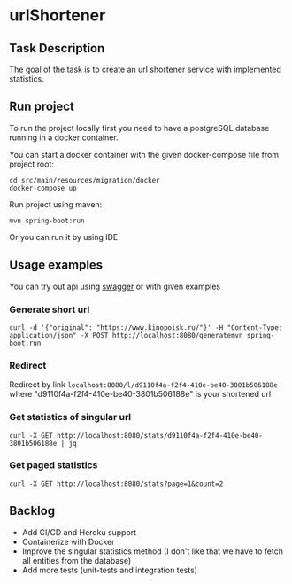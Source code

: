 # urlShortener

## Task Description
The goal of the task is to create an url shortener service with implemented statistics.

## Run project

To run the project locally first you need to have a postgreSQL database running in a docker container.

You can start a docker container with the given docker-compose file from project root:
```Shell
cd src/main/resources/migration/docker
docker-compose up
```

Run project using maven:

```Shell
mvn spring-boot:run
```

Or you can run it by using IDE

## Usage examples

You can try out api using [swagger](http://localhost:8080/swagger-ui/) or with given examples

### Generate short url

```Shell
curl -d '{"original": "https://www.kinopoisk.ru/"}' -H "Content-Type: application/json" -X POST http://localhost:8080/generatemvn spring-boot:run
```

### Redirect

Redirect by link ``localhost:8080/l/d9110f4a-f2f4-410e-be40-3801b506188e`` where "d9110f4a-f2f4-410e-be40-3801b506188e"
is your shortened url 

### Get statistics of singular url

```Shell
curl -X GET http://localhost:8080/stats/d9110f4a-f2f4-410e-be40-3801b506188e | jq
```

### Get paged statistics

```Shell
curl -X GET http://localhost:8080/stats?page=1&count=2
```

## Backlog
- Add CI/CD and Heroku support
- Containerize with Docker
- Improve the singular statistics method (I don't like that we have to fetch all entities from the database)
- Add more tests (unit-tests and integration tests)
